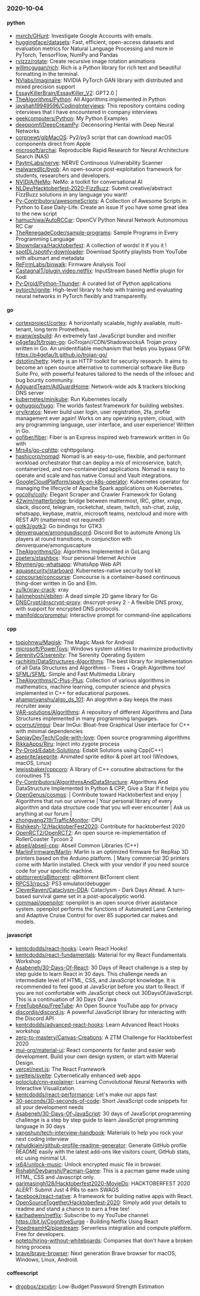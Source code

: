 ### 2020-10-04

#### python
* [mxrch/GHunt](https://github.com/mxrch/GHunt):  Investigate Google Accounts with emails.
* [huggingface/datasets](https://github.com/huggingface/datasets):  Fast, efficient, open-access datasets and evaluation metrics for Natural Language Processing and more in PyTorch, TensorFlow, NumPy and Pandas
* [rvizzz/rotate](https://github.com/rvizzz/rotate): Create recursive image rotation animations
* [willmcgugan/rich](https://github.com/willmcgugan/rich): Rich is a Python library for rich text and beautiful formatting in the terminal.
* [NVlabs/imaginaire](https://github.com/NVlabs/imaginaire): NVIDIA PyTorch GAN library with distributed and mixed precision support
* [EssayKillerBrain/EssayKiller_V2](https://github.com/EssayKillerBrain/EssayKiller_V2): GPT2.0 | 
* [TheAlgorithms/Python](https://github.com/TheAlgorithms/Python): All Algorithms implemented in Python
* [jayshah19949596/CodingInterviews](https://github.com/jayshah19949596/CodingInterviews): This repository contains coding interviews that I have encountered in company interviews
* [geekcomputers/Python](https://github.com/geekcomputers/Python): My Python Examples
* [deeppomf/DeepCreamPy](https://github.com/deeppomf/DeepCreamPy): Decensoring Hentai with Deep Neural Networks
* [corpnewt/gibMacOS](https://github.com/corpnewt/gibMacOS): Py2/py3 script that can download macOS components direct from Apple
* [microsoft/archai](https://github.com/microsoft/archai): Reproducible Rapid Research for Neural Architecture Search (NAS)
* [PaytmLabs/nerve](https://github.com/PaytmLabs/nerve): NERVE Continuous Vulnerability Scanner
* [malwaredllc/byob](https://github.com/malwaredllc/byob): An open-source post-exploitation framework for students, researchers and developers.
* [NVIDIA/NeMo](https://github.com/NVIDIA/NeMo): NeMo: a toolkit for conversational AI
* [NLDev/Hacktoberfest-2020-FizzBuzz](https://github.com/NLDev/Hacktoberfest-2020-FizzBuzz):  Submit creative/abstract FizzBuzz solutions in any language you want!
* [Py-Contributors/awesomeScripts](https://github.com/Py-Contributors/awesomeScripts): A Collection of Awesome Scripts in Python to Ease Daily-Life. Create an issue If you have some great idea to the new script
* [hamuchiwa/AutoRCCar](https://github.com/hamuchiwa/AutoRCCar): OpenCV Python Neural Network Autonomous RC Car
* [TheRenegadeCoder/sample-programs](https://github.com/TheRenegadeCoder/sample-programs): Sample Programs in Every Programming Language
* [Showndarya/Hacktoberfest](https://github.com/Showndarya/Hacktoberfest): A collection of words!  it if you  it !
* [spotDL/spotify-downloader](https://github.com/spotDL/spotify-downloader): Download Spotify playlists from YouTube with albumart and metadata
* [ReFirmLabs/binwalk](https://github.com/ReFirmLabs/binwalk): Firmware Analysis Tool
* [CastagnaIT/plugin.video.netflix](https://github.com/CastagnaIT/plugin.video.netflix): InputStream based Netflix plugin for Kodi
* [Py-Droid/Python-Thunder](https://github.com/Py-Droid/Python-Thunder): A curated list of Python applications
* [pytorch/ignite](https://github.com/pytorch/ignite): High-level library to help with training and evaluating neural networks in PyTorch flexibly and transparently.

#### go
* [cortexproject/cortex](https://github.com/cortexproject/cortex): A horizontally scalable, highly available, multi-tenant, long term Prometheus.
* [evanw/esbuild](https://github.com/evanw/esbuild): An extremely fast JavaScript bundler and minifier
* [p4gefau1t/trojan-go](https://github.com/p4gefau1t/trojan-go): GoTrojan//CDN/ShadowsocksA Trojan proxy written in Go. An unidentifiable mechanism that helps you bypass GFW. https://p4gefau1t.github.io/trojan-go/
* [dstotijn/hetty](https://github.com/dstotijn/hetty): Hetty is an HTTP toolkit for security research. It aims to become an open source alternative to commercial software like Burp Suite Pro, with powerful features tailored to the needs of the infosec and bug bounty community.
* [AdguardTeam/AdGuardHome](https://github.com/AdguardTeam/AdGuardHome): Network-wide ads & trackers blocking DNS server
* [kubernetes/minikube](https://github.com/kubernetes/minikube): Run Kubernetes locally
* [gohugoio/hugo](https://github.com/gohugoio/hugo): The worlds fastest framework for building websites.
* [ory/kratos](https://github.com/ory/kratos): Never build user login, user registration, 2fa, profile management ever again! Works on any operating system, cloud, with any programming language, user interface, and user experience! Written in Go.
* [gofiber/fiber](https://github.com/gofiber/fiber):  Fiber is an Express inspired web framework written in Go with 
* [Mrs4s/go-cqhttp](https://github.com/Mrs4s/go-cqhttp): cqhttpgolang.
* [hashicorp/nomad](https://github.com/hashicorp/nomad): Nomad is an easy-to-use, flexible, and performant workload orchestrator that can deploy a mix of microservice, batch, containerized, and non-containerized applications. Nomad is easy to operate and scale and has native Consul and Vault integrations.
* [GoogleCloudPlatform/spark-on-k8s-operator](https://github.com/GoogleCloudPlatform/spark-on-k8s-operator): Kubernetes operator for managing the lifecycle of Apache Spark applications on Kubernetes.
* [gocolly/colly](https://github.com/gocolly/colly): Elegant Scraper and Crawler Framework for Golang
* [42wim/matterbridge](https://github.com/42wim/matterbridge): bridge between mattermost, IRC, gitter, xmpp, slack, discord, telegram, rocketchat, steam, twitch, ssh-chat, zulip, whatsapp, keybase, matrix, microsoft teams, nextcloud and more with REST API (mattermost not required!)
* [gotk3/gotk3](https://github.com/gotk3/gotk3): Go bindings for GTK3
* [denverquane/amongusdiscord](https://github.com/denverquane/amongusdiscord): Discord Bot to automute Among Us players at round transitions, in conjunction with denverquane/amonguscapture
* [TheAlgorithms/Go](https://github.com/TheAlgorithms/Go): Algorithms Implemented in GoLang
* [zpeters/stashbox](https://github.com/zpeters/stashbox): Your personal Internet Archive
* [Rhymen/go-whatsapp](https://github.com/Rhymen/go-whatsapp): WhatsApp Web API
* [aquasecurity/starboard](https://github.com/aquasecurity/starboard): Kubernetes-native security tool kit
* [concourse/concourse](https://github.com/concourse/concourse): Concourse is a container-based continuous thing-doer written in Go and Elm.
* [zu1k/xray-crack](https://github.com/zu1k/xray-crack): xray
* [hajimehoshi/ebiten](https://github.com/hajimehoshi/ebiten): A dead simple 2D game library for Go
* [DNSCrypt/dnscrypt-proxy](https://github.com/DNSCrypt/dnscrypt-proxy): dnscrypt-proxy 2 - A flexible DNS proxy, with support for encrypted DNS protocols.
* [manifoldco/promptui](https://github.com/manifoldco/promptui): Interactive prompt for command-line applications

#### cpp
* [topjohnwu/Magisk](https://github.com/topjohnwu/Magisk): The Magic Mask for Android
* [microsoft/PowerToys](https://github.com/microsoft/PowerToys): Windows system utilities to maximize productivity
* [SerenityOS/serenity](https://github.com/SerenityOS/serenity): The Serenity Operating System 
* [rachitiitr/DataStructures-Algorithms](https://github.com/rachitiitr/DataStructures-Algorithms): The best library for implementation of all Data Structures and Algorithms - Trees + Graph Algorithms too!
* [SFML/SFML](https://github.com/SFML/SFML): Simple and Fast Multimedia Library
* [TheAlgorithms/C-Plus-Plus](https://github.com/TheAlgorithms/C-Plus-Plus): Collection of various algorithms in mathematics, machine learning, computer science and physics implemented in C++ for educational purposes.
* [ahampriyanshu/algo_ds_101](https://github.com/ahampriyanshu/algo_ds_101): An alogrithm a day keeps the mass recruiter away
* [VAR-solutions/Algorithms](https://github.com/VAR-solutions/Algorithms): A repository of different Algorithms and Data Structures implemented in many programming languages.
* [ocornut/imgui](https://github.com/ocornut/imgui): Dear ImGui: Bloat-free Graphical User interface for C++ with minimal dependencies
* [SanjayDevTech/Code-with-love](https://github.com/SanjayDevTech/Code-with-love): Open source programming algorithms
* [RikkaApps/Riru](https://github.com/RikkaApps/Riru): Inject into zygote process
* [Py-Droid/Edabit-Solutions](https://github.com/Py-Droid/Edabit-Solutions): Edabit Solutions using Cpp(C++)
* [aseprite/aseprite](https://github.com/aseprite/aseprite): Animated sprite editor & pixel art tool (Windows, macOS, Linux)
* [lewissbaker/cppcoro](https://github.com/lewissbaker/cppcoro): A library of C++ coroutine abstractions for the coroutines TS
* [Py-Contributors/AlgorithmsAndDataStructure](https://github.com/Py-Contributors/AlgorithmsAndDataStructure): Algorithms And DataStructure Implemented In Python & CPP, Give a Star If it helps you
* [OpenGenus/cosmos](https://github.com/OpenGenus/cosmos): | Contribute toward Hacktoberfest and enjoy  | Algorithms that run our universe | Your personal library of every algorithm and data structure code that you will ever encounter | Ask us anything at our forum |
* [zhongyang219/TrafficMonitor](https://github.com/zhongyang219/TrafficMonitor): CPU
* [Rishikesh-12/HacktoberFest2020](https://github.com/Rishikesh-12/HacktoberFest2020): Contribute for hacktoberfest 2020
* [OpenRCT2/OpenRCT2](https://github.com/OpenRCT2/OpenRCT2): An open source re-implementation of RollerCoaster Tycoon 2 
* [abseil/abseil-cpp](https://github.com/abseil/abseil-cpp): Abseil Common Libraries (C++)
* [MarlinFirmware/Marlin](https://github.com/MarlinFirmware/Marlin): Marlin is an optimized firmware for RepRap 3D printers based on the Arduino platform. | Many commercial 3D printers come with Marlin installed. Check with your vendor if you need source code for your specific machine.
* [qbittorrent/qBittorrent](https://github.com/qbittorrent/qBittorrent): qBittorrent BitTorrent client
* [RPCS3/rpcs3](https://github.com/RPCS3/rpcs3): PS3 emulator/debugger
* [CleverRaven/Cataclysm-DDA](https://github.com/CleverRaven/Cataclysm-DDA): Cataclysm - Dark Days Ahead. A turn-based survival game set in a post-apocalyptic world.
* [commaai/openpilot](https://github.com/commaai/openpilot): openpilot is an open source driver assistance system. openpilot performs the functions of Automated Lane Centering and Adaptive Cruise Control for over 85 supported car makes and models.

#### javascript
* [kentcdodds/react-hooks](https://github.com/kentcdodds/react-hooks): Learn React Hooks!  
* [kentcdodds/react-fundamentals](https://github.com/kentcdodds/react-fundamentals): Material for my React Fundamentals Workshop
* [Asabeneh/30-Days-Of-React](https://github.com/Asabeneh/30-Days-Of-React): 30 Days of React challenge is a step by step guide to learn React in 30 days. This challenge needs an intermediate level of HTML, CSS, and JavaScript knowledge. It is recommended to feel good at JavaScript before you start to React. If you are not comfortable with JavaScript check out 30DaysOfJavaScript. This is a continuation of 30 Days Of Java
* [FreeTubeApp/FreeTube](https://github.com/FreeTubeApp/FreeTube): An Open Source YouTube app for privacy
* [discordjs/discord.js](https://github.com/discordjs/discord.js): A powerful JavaScript library for interacting with the Discord API
* [kentcdodds/advanced-react-hooks](https://github.com/kentcdodds/advanced-react-hooks): Learn Advanced React Hooks workshop
* [zero-to-mastery/Canvas-Creations](https://github.com/zero-to-mastery/Canvas-Creations): A ZTM Challenge for Hacktoberfest 2020
* [mui-org/material-ui](https://github.com/mui-org/material-ui): React components for faster and easier web development. Build your own design system, or start with Material Design.
* [vercel/next.js](https://github.com/vercel/next.js): The React Framework
* [sveltejs/svelte](https://github.com/sveltejs/svelte): Cybernetically enhanced web apps
* [poloclub/cnn-explainer](https://github.com/poloclub/cnn-explainer): Learning Convolutional Neural Networks with Interactive Visualization.
* [kentcdodds/react-performance](https://github.com/kentcdodds/react-performance): Let's make our apps fast 
* [30-seconds/30-seconds-of-code](https://github.com/30-seconds/30-seconds-of-code): Short JavaScript code snippets for all your development needs
* [Asabeneh/30-Days-Of-JavaScript](https://github.com/Asabeneh/30-Days-Of-JavaScript): 30 days of JavaScript programming challenge is a step by step guide to learn JavaScript programming language in 30 days
* [yangshun/tech-interview-handbook](https://github.com/yangshun/tech-interview-handbook):  Materials to help you rock your next coding interview
* [rahuldkjain/github-profile-readme-generator](https://github.com/rahuldkjain/github-profile-readme-generator):  Generate GitHub profile README easily with the latest add-ons like visitors count, GitHub stats, etc using minimal UI.
* [ix64/unlock-music](https://github.com/ix64/unlock-music): Unlock encrypted music file in browser. 
* [RishabhDevbanshi/Pacman-Game](https://github.com/RishabhDevbanshi/Pacman-Game): This is a pacman game made using HTML, CSS and Javascript only.
* [garimasingh128/Hacktoberfest2020-MovieDo](https://github.com/garimasingh128/Hacktoberfest2020-MovieDo):      HACKTOBERFEST 2020 ALERT: Submit Just 4 PRs to earn SWAGS     
* [facebook/react-native](https://github.com/facebook/react-native): A framework for building native apps with React.
* [OpenSourceTogether/Hacktoberfest-2020](https://github.com/OpenSourceTogether/Hacktoberfest-2020): Simply add your details to readme and stand a chance to earn a free tee! 
* [karlhadwen/netflix](https://github.com/karlhadwen/netflix): Subscribe to my YouTube channel: https://bit.ly/CognitiveSurge - Building Netflix Using React
* [PipedreamHQ/pipedream](https://github.com/PipedreamHQ/pipedream): Serverless integration and compute platform. Free for developers.
* [poteto/hiring-without-whiteboards](https://github.com/poteto/hiring-without-whiteboards):  Companies that don't have a broken hiring process
* [brave/brave-browser](https://github.com/brave/brave-browser): Next generation Brave browser for macOS, Windows, Linux, Android.

#### coffeescript
* [dropbox/zxcvbn](https://github.com/dropbox/zxcvbn): Low-Budget Password Strength Estimation

